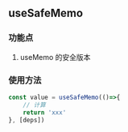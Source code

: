 ## useSafeMemo

### 功能点
1. useMemo 的安全版本
### 使用方法
```js
const value = useSafeMemo(()=>{
    // 计算
    return 'xxx'
}, [deps])
```
